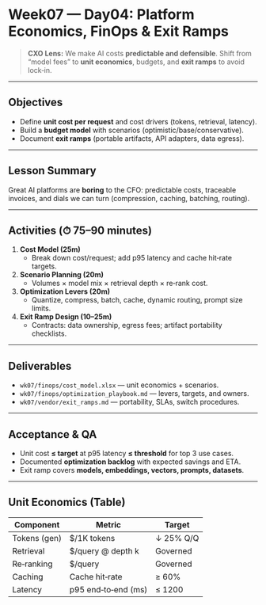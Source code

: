 # Week07 — Day04: Platform Economics, FinOps & Exit Ramps

> **CXO Lens:** We make AI costs **predictable and defensible**. Shift from “model fees” to **unit economics**, budgets, and **exit ramps** to avoid lock‑in.

---

## Objectives
- Define **unit cost per request** and cost drivers (tokens, retrieval, latency).
- Build a **budget model** with scenarios (optimistic/base/conservative).
- Document **exit ramps** (portable artifacts, API adapters, data egress).

---

## Lesson Summary
Great AI platforms are **boring** to the CFO: predictable costs, traceable invoices, and dials we can turn (compression, caching, batching, routing).

---

## Activities (⏱ 75–90 minutes)
1) **Cost Model (25m)**  
   - Break down cost/request; add p95 latency and cache hit‑rate targets.
2) **Scenario Planning (20m)**  
   - Volumes × model mix × retrieval depth × re‑rank cost.
3) **Optimization Levers (20m)**  
   - Quantize, compress, batch, cache, dynamic routing, prompt size limits.
4) **Exit Ramp Design (10–25m)**  
   - Contracts: data ownership, egress fees; artifact portability checklists.

---

## Deliverables
- `wk07/finops/cost_model.xlsx` — unit economics + scenarios.
- `wk07/finops/optimization_playbook.md` — levers, targets, and owners.
- `wk07/vendor/exit_ramps.md` — portability, SLAs, switch procedures.

---

## Acceptance & QA
- Unit cost **≤ target** at p95 latency **≤ threshold** for top 3 use cases.
- Documented **optimization backlog** with expected savings and ETA.
- Exit ramp covers **models, embeddings, vectors, prompts, datasets**.

---

## Unit Economics (Table)
| Component        | Metric                 | Target       |
|------------------|------------------------|--------------|
| Tokens (gen)     | $/1K tokens            | ↓ 25% Q/Q    |
| Retrieval        | $/query @ depth k      | Governed     |
| Re‑ranking       | $/query                | Governed     |
| Caching          | Cache hit‑rate         | ≥ 60%        |
| Latency          | p95 end‑to‑end (ms)    | ≤ 1200       |


